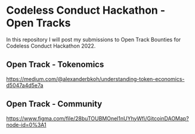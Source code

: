 # Codeless Conduct Hackathon - Open Tracks

In this repository I will post my submissions to Open Track Bounties for Codeless Conduct Hackathon 2022.

## Open Track - Tokenomics
https://medium.com/@alexanderbkoh/understanding-token-economics-d5047a4d5e7a

## Open Track - Community
https://www.figma.com/file/28buTOUBMOnel1nUYhyWfi/GitcoinDAOMap?node-id=0%3A1
